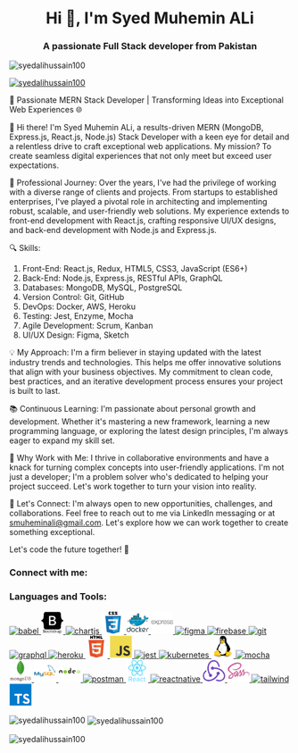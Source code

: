 <h1 align="center">Hi 👋, I'm Syed Muhemin ALi</h1>
<h3 align="center">A passionate Full Stack developer from Pakistan</h3>

<p align="left"> <img src="https://komarev.com/ghpvc/?username=syedalihussain100&label=Profile%20views&color=0e75b6&style=flat" alt="syedalihussain100" /> </p>

<p align="left"> <a href="https://github.com/ryo-ma/github-profile-trophy"><img src="https://github-profile-trophy.vercel.app/?username=syedalihussain100" alt="syedalihussain100" /></a> </p>

🚀 Passionate MERN Stack Developer | Transforming Ideas into Exceptional Web Experiences 🌐

👋 Hi there! I'm Syed Muhemin ALi, a results-driven MERN (MongoDB, Express.js, React.js, Node.js) Stack Developer with a keen eye for detail and a relentless drive to craft exceptional web applications. My mission? To create seamless digital experiences that not only meet but exceed user expectations.

💼 Professional Journey:
Over the years, I've had the privilege of working with a diverse range of clients and projects. From startups to established enterprises, I've played a pivotal role in architecting and implementing robust, scalable, and user-friendly web solutions. My experience extends to front-end development with React.js, crafting responsive UI/UX designs, and back-end development with Node.js and Express.js.

🔍 Skills:

1) Front-End: React.js, Redux, HTML5, CSS3, JavaScript (ES6+)
2) Back-End: Node.js, Express.js, RESTful APIs, GraphQL
3) Databases: MongoDB, MySQL, PostgreSQL
4) Version Control: Git, GitHub
5) DevOps: Docker, AWS, Heroku
6) Testing: Jest, Enzyme, Mocha
7) Agile Development: Scrum, Kanban
8) UI/UX Design: Figma, Sketch

💡 My Approach:
I'm a firm believer in staying updated with the latest industry trends and technologies. This helps me offer innovative solutions that align with your business objectives. My commitment to clean code, best practices, and an iterative development process ensures your project is built to last.

📚 Continuous Learning:
I'm passionate about personal growth and development. Whether it's mastering a new framework, learning a new programming language, or exploring the latest design principles, I'm always eager to expand my skill set.

🌟 Why Work with Me:
I thrive in collaborative environments and have a knack for turning complex concepts into user-friendly applications. I'm not just a developer; I'm a problem solver who's dedicated to helping your project succeed. Let's work together to turn your vision into reality.

📩 Let's Connect:
I'm always open to new opportunities, challenges, and collaborations. Feel free to reach out to me via LinkedIn messaging or at smuheminali@gmail.com. Let's explore how we can work together to create something exceptional.

Let's code the future together! 🚀

<h3 align="left">Connect with me:</h3>
<p align="left">
</p>

<h3 align="left">Languages and Tools:</h3>
<p align="left"> <a href="https://babeljs.io/" target="_blank" rel="noreferrer"> <img src="https://www.vectorlogo.zone/logos/babeljs/babeljs-icon.svg" alt="babel" width="40" height="40"/> </a> <a href="https://getbootstrap.com" target="_blank" rel="noreferrer"> <img src="https://raw.githubusercontent.com/devicons/devicon/master/icons/bootstrap/bootstrap-plain-wordmark.svg" alt="bootstrap" width="40" height="40"/> </a> <a href="https://www.chartjs.org" target="_blank" rel="noreferrer"> <img src="https://www.chartjs.org/media/logo-title.svg" alt="chartjs" width="40" height="40"/> </a> <a href="https://www.w3schools.com/css/" target="_blank" rel="noreferrer"> <img src="https://raw.githubusercontent.com/devicons/devicon/master/icons/css3/css3-original-wordmark.svg" alt="css3" width="40" height="40"/> </a> <a href="https://www.docker.com/" target="_blank" rel="noreferrer"> <img src="https://raw.githubusercontent.com/devicons/devicon/master/icons/docker/docker-original-wordmark.svg" alt="docker" width="40" height="40"/> </a> <a href="https://expressjs.com" target="_blank" rel="noreferrer"> <img src="https://raw.githubusercontent.com/devicons/devicon/master/icons/express/express-original-wordmark.svg" alt="express" width="40" height="40"/> </a> <a href="https://www.figma.com/" target="_blank" rel="noreferrer"> <img src="https://www.vectorlogo.zone/logos/figma/figma-icon.svg" alt="figma" width="40" height="40"/> </a> <a href="https://firebase.google.com/" target="_blank" rel="noreferrer"> <img src="https://www.vectorlogo.zone/logos/firebase/firebase-icon.svg" alt="firebase" width="40" height="40"/> </a> <a href="https://git-scm.com/" target="_blank" rel="noreferrer"> <img src="https://www.vectorlogo.zone/logos/git-scm/git-scm-icon.svg" alt="git" width="40" height="40"/> </a> <a href="https://graphql.org" target="_blank" rel="noreferrer"> <img src="https://www.vectorlogo.zone/logos/graphql/graphql-icon.svg" alt="graphql" width="40" height="40"/> </a> <a href="https://heroku.com" target="_blank" rel="noreferrer"> <img src="https://www.vectorlogo.zone/logos/heroku/heroku-icon.svg" alt="heroku" width="40" height="40"/> </a> <a href="https://www.w3.org/html/" target="_blank" rel="noreferrer"> <img src="https://raw.githubusercontent.com/devicons/devicon/master/icons/html5/html5-original-wordmark.svg" alt="html5" width="40" height="40"/> </a> <a href="https://developer.mozilla.org/en-US/docs/Web/JavaScript" target="_blank" rel="noreferrer"> <img src="https://raw.githubusercontent.com/devicons/devicon/master/icons/javascript/javascript-original.svg" alt="javascript" width="40" height="40"/> </a> <a href="https://jestjs.io" target="_blank" rel="noreferrer"> <img src="https://www.vectorlogo.zone/logos/jestjsio/jestjsio-icon.svg" alt="jest" width="40" height="40"/> </a> <a href="https://kubernetes.io" target="_blank" rel="noreferrer"> <img src="https://www.vectorlogo.zone/logos/kubernetes/kubernetes-icon.svg" alt="kubernetes" width="40" height="40"/> </a> <a href="https://www.linux.org/" target="_blank" rel="noreferrer"> <img src="https://raw.githubusercontent.com/devicons/devicon/master/icons/linux/linux-original.svg" alt="linux" width="40" height="40"/> </a> <a href="https://mochajs.org" target="_blank" rel="noreferrer"> <img src="https://www.vectorlogo.zone/logos/mochajs/mochajs-icon.svg" alt="mocha" width="40" height="40"/> </a> <a href="https://www.mongodb.com/" target="_blank" rel="noreferrer"> <img src="https://raw.githubusercontent.com/devicons/devicon/master/icons/mongodb/mongodb-original-wordmark.svg" alt="mongodb" width="40" height="40"/> </a> <a href="https://www.mysql.com/" target="_blank" rel="noreferrer"> <img src="https://raw.githubusercontent.com/devicons/devicon/master/icons/mysql/mysql-original-wordmark.svg" alt="mysql" width="40" height="40"/> </a> <a href="https://nodejs.org" target="_blank" rel="noreferrer"> <img src="https://raw.githubusercontent.com/devicons/devicon/master/icons/nodejs/nodejs-original-wordmark.svg" alt="nodejs" width="40" height="40"/> </a> <a href="https://postman.com" target="_blank" rel="noreferrer"> <img src="https://www.vectorlogo.zone/logos/getpostman/getpostman-icon.svg" alt="postman" width="40" height="40"/> </a> <a href="https://reactjs.org/" target="_blank" rel="noreferrer"> <img src="https://raw.githubusercontent.com/devicons/devicon/master/icons/react/react-original-wordmark.svg" alt="react" width="40" height="40"/> </a> <a href="https://reactnative.dev/" target="_blank" rel="noreferrer"> <img src="https://reactnative.dev/img/header_logo.svg" alt="reactnative" width="40" height="40"/> </a> <a href="https://redux.js.org" target="_blank" rel="noreferrer"> <img src="https://raw.githubusercontent.com/devicons/devicon/master/icons/redux/redux-original.svg" alt="redux" width="40" height="40"/> </a> <a href="https://sass-lang.com" target="_blank" rel="noreferrer"> <img src="https://raw.githubusercontent.com/devicons/devicon/master/icons/sass/sass-original.svg" alt="sass" width="40" height="40"/> </a> <a href="https://tailwindcss.com/" target="_blank" rel="noreferrer"> <img src="https://www.vectorlogo.zone/logos/tailwindcss/tailwindcss-icon.svg" alt="tailwind" width="40" height="40"/> </a> <a href="https://www.typescriptlang.org/" target="_blank" rel="noreferrer"> <img src="https://raw.githubusercontent.com/devicons/devicon/master/icons/typescript/typescript-original.svg" alt="typescript" width="40" height="40"/> </a> </p>

<p><img align="left" src="https://github-readme-stats.vercel.app/api/top-langs?username=syedalihussain100&show_icons=true&locale=en&layout=compact" alt="syedalihussain100" /></p>

<p>&nbsp;<img align="center" src="https://github-readme-stats.vercel.app/api?username=syedalihussain100&show_icons=true&locale=en" alt="syedalihussain100" /></p>

<p><img align="center" src="https://github-readme-streak-stats.herokuapp.com/?user=syedalihussain100&" alt="syedalihussain100" /></p>
